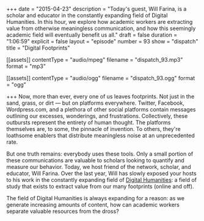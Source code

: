+++
date = "2015-04-23"
description = "Today's guest, Will Farina, is a scholar and educator in the constantly expanding field of Digital Humanities. In this hour, we explore how academic workers are extracting value from otherwise meaningless communication, and how this seemingly academic field will eventually benefit us all."
draft = false
duration = "1:06:59"
explicit = false
layout = "episode"
number = 93
show = "dispatch"
title = "Digital Footprints"

[[assets]]
  contentType = "audio/mpeg"
  filename = "dispatch_93.mp3"
  format = "mp3"

[[assets]]
  contentType = "audio/ogg"
  filename = "dispatch_93.ogg"
  format = "ogg"

+++
Now, more than ever, every one of us leaves footprints. Not just in the sand, grass, or dirt &mdash; but on platforms everywhere. Twitter, Facebook, Wordpress.com, and a plethora of other social platforms contain messages outlining our excesses, wonderings, and frustrations. Collectively, these outbursts represent the entirety of human thought. The platforms themselves are, to some, the pinnacle of invention. To others, they're loathsome enablers that distribute meaningless noise at an unprecedented rate. 

But one truth remains: everybody uses these tools. Only a small portion of these communications are valuable to scholars looking to quantify and measure our behavior. Today, we host friend of the network, scholar, and educator, Will Farina. Over the last year, Will has slowly exposed your hosts to his work in the constantly expanding field of [Digital Humanities](http://en.wikipedia.org/wiki/Digital_humanities): a field of study that exists to extract value from our many footprints (online and off).

The field of Digital Humanities is always expanding for a reason: as we generate increasing amounts of content, how can academic workers separate valuable resources from the dross?